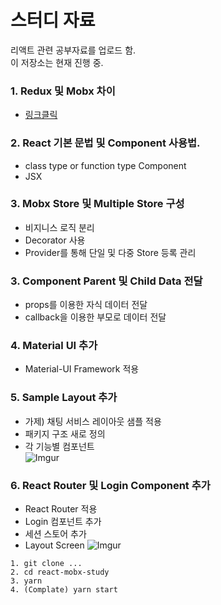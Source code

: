 # 스터디 자료
리액트 관련 공부자료를 업로드 함. <br/>
이 저장소는 현재 진행 중.

### 1. Redux 및 Mobx 차이
- [링크클릭](http://woowabros.github.io/experience/2019/01/02/kimcj-react-mobx.html)

### 2. React 기본 문법 및 Component 사용법.
- class type or function type Component
- JSX

### 3. Mobx Store 및 Multiple Store 구성
- 비지니스 로직 분리
- Decorator 사용
- Provider를 통해 단일 및 다중 Store 등록 관리

### 3. Component Parent 및 Child Data 전달
- props를 이용한 자식 데이터 전달
- callback을 이용한 부모로 데이터 전달

### 4. Material UI 추가
- Material-UI Framework 적용

### 5. Sample Layout 추가
- 가제) 채팅 서비스 레이아웃 샘플 적용
- 패키지 구조 새로 정의
- 각 기능별 컴포넌트<br/>
![Imgur](https://i.imgur.com/xIKW3gI.png)

### 6. React Router 및 Login Component 추가
- React Router 적용
- Login 컴포넌트 추가
- 세션 스토어 추가
- Layout Screen
![Imgur](https://i.imgur.com/jHbLx34.png)

```
1. git clone ...
2. cd react-mobx-study
3. yarn
4. (Complate) yarn start
```
